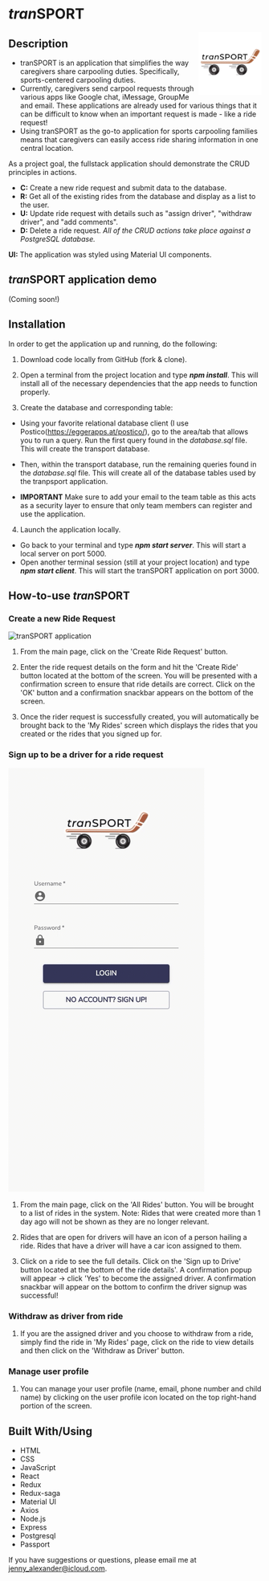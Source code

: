 # *tran*SPORT

<img src="./public/images/logo_original.png" align="right"
     alt="tranSPORT logo by Jennifer Alexander" width="125" height="125">

## Description

* tranSPORT is an application that simplifies the way caregivers share carpooling duties. Specifically, sports-centered carpooling duties.
* Currently, caregivers send carpool requests through various apps like Google chat, iMessage, GroupMe and email. These applications are already used for various things that it can be difficult to know when an important request is made - like a ride request! 
* Using tranSPORT as the go-to application for sports carpooling families means that caregivers can easily access ride sharing information in one central location.

As a project goal, the fullstack application should demonstrate the CRUD principles in actions.

* **C:** Create a new ride request and submit data to the database.
* **R:** Get all of the existing rides from the database and display as a list to the user.
* **U:** Update ride request with details such as "assign driver", "withdraw driver", and "add comments".
* **D:** Delete a ride request.
*All of the CRUD actions take place against a PostgreSQL database.*

**UI:** The application was styled using Material UI components.

## *tran*SPORT application demo

(Coming soon!)
<!-- ![*tranSPORT* application](/public/images/redux-feedback-form.gif) -->

## Installation

In order to get the application up and running, do the following:

1. Download code locally from GitHub (fork & clone).

2. Open a terminal from the project location and type ***npm install***. This will install all of the necessary dependencies that the app needs to function properly.
3. Create the database and corresponding table:

* Using your favorite relational database client (I use Postico(<https://eggerapps.at/postico/>), go to the area/tab that allows you to run a query. Run the first query found in the *database.sql* file. This will create the transport database.

* Then, within the transport database, run the remaining queries found in the *database.sql* file. This will create all of the database tables used by the tranpsport application.

* **IMPORTANT** Make sure to add your email to the team table as this acts as a security layer to ensure that only team members can register and use the application.

4. Launch the application locally.

* Go back to your terminal and type ***npm start server***. This will start a local server on port 5000.
* Open another terminal session (still at your project location) and type ***npm start client***. This will start the tranSPORT application on port 3000.

## How-to-use *tran*SPORT

### Create a new Ride Request

![*tranSPORT* application](/public/images/create_ride.gif)

1. From the main page, click on the 'Create Ride Request' button.

2. Enter the ride request details on the form and hit the 'Create Ride' button located at the bottom of the screen. You will be presented with a confirmation screen to ensure that ride details are correct. Click on the 'OK' button and a confirmation snackbar appears on the bottom of the screen.

3. Once the rider request is successfully created, you will automatically be brought back to the 'My Rides' screen which displays the rides that you created or the rides that you signed up for.

### Sign up to be a driver for a ride request

![*tranSPORT* application](/public/images/driver_signup.gif)

1. From the main page, click on the 'All Rides' button. You will be brought to a list of rides in the system. Note: Rides that were created more than 1 day ago will not be shown as they are no longer relevant.

2. Rides that are open for drivers will have an icon of a person hailing a ride. Rides that have a driver will have a car icon assigned to them.

3. Click on a ride to see the full details. Click on the 'Sign up to Drive' button located at the bottom of the ride details'. A confirmation popup will appear -> click 'Yes' to become the assigned driver. A confirmation snackbar will appear on the bottom to confirm the driver signup was successful!

### Withdraw as driver from ride

1. If you are the assigned driver and you choose to withdraw from a ride, simply find the ride in 'My Rides' page, click on the ride to view details and then click on the 'Withdraw as Driver' button.

### Manage user profile

1. You can manage your user profile (name, email, phone number and child name) by clicking on the user profile icon located on the top right-hand portion of the screen.

## Built With/Using

* HTML
* CSS
* JavaScript
* React
* Redux
* Redux-saga
* Material UI
* Axios
* Node.js
* Express
* Postgresql
* Passport

If you have suggestions or questions, please email me at <jenny_alexander@icloud.com>.
